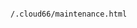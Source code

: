 <!-- layout:code post: network-configuration_maintenance-mode -->

```

/.cloud66/maintenance.html

```
